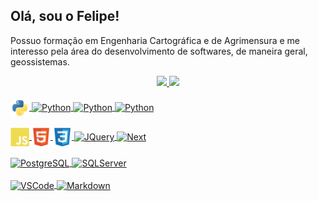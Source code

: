 ## Olá, sou o Felipe!

Possuo formação em Engenharia Cartográfica e de Agrimensura e me interesso pela área do desenvolvimento de softwares, de maneira geral, geossistemas.

<div align="center">
  <a href="https://github.com/FelipeMFernandes">
  <img width="500em" src="https://github-readme-stats.vercel.app/api?username=felipemfernandes&show_icons=true&theme=dark&include_all_commits=true&count_private=true"/>
  <img width="500em" src="https://github-readme-stats.vercel.app/api/top-langs/?username=felipemfernandes&layout=compact&langs_count=7&theme=dark"/>
</div>
<br>
<div style="display: inline_block;">
  <div>
    <img align="center" alt="Python" height="30" src="https://raw.githubusercontent.com/devicons/devicon/master/icons/python/python-original.svg">
    <img align="center" alt="Python" height="30" src="https://upload.wikimedia.org/wikipedia/commons/thumb/d/df/ArcGIS_logo.png/480px-ArcGIS_logo.png">
    <img align="center" alt="Python" height="30" src="https://upload.wikimedia.org/wikipedia/commons/7/77/Qgis-icon-3.0.png">
    <img align="center" alt="Python" height="30" src="https://leafletjs.com/SlavaUkraini/docs/images/logo.png">
  </div><br>
  <div>
    <img align="center" alt="Js" height="30" src="https://raw.githubusercontent.com/devicons/devicon/master/icons/javascript/javascript-plain.svg">
    <img align="center" alt="HTML" height="30" src="https://raw.githubusercontent.com/devicons/devicon/master/icons/html5/html5-original.svg">
    <img align="center" alt="CSS" height="30" src="https://raw.githubusercontent.com/devicons/devicon/master/icons/css3/css3-original.svg">
    <img align="center" alt="JQuery" height="30" src="https://cdn.jsdelivr.net/gh/devicons/devicon/icons/jquery/jquery-original-wordmark.svg" />
    <img align="center" alt="Next" height="30" src="https://cdn.jsdelivr.net/gh/devicons/devicon/icons/nextjs/nextjs-original.svg">
  </div><br>
  <div>
    <img align="center" alt="PostgreSQL" height="30" src="https://cdn.jsdelivr.net/gh/devicons/devicon/icons/postgresql/postgresql-original-wordmark.svg" />
    <img align="center" alt="SQLServer" height="30" src="https://cdn.jsdelivr.net/gh/devicons/devicon/icons/microsoftsqlserver/microsoftsqlserver-plain-wordmark.svg" />
  </div><br>
  <div>
    <img align="center" alt="VSCode" height="30" src="https://cdn.jsdelivr.net/gh/devicons/devicon/icons/vscode/vscode-original-wordmark.svg" />
    <img align="center" alt="Markdown" height="30" src="https://cdn.jsdelivr.net/gh/devicons/devicon/icons/markdown/markdown-original.svg" />
  </div>
</div>
